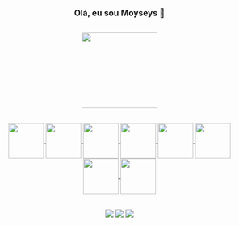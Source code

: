 <h3 align="center">Olá, eu sou Moyseys 👋<h3>

##
  <div align="center">
    <a href="https://github.com/Moyseys">
    <img height="150em" src="https://github-readme-stats.vercel.app/api/top-langs/?username=Moyseys&layout=compact&langs_count=7&theme=radical"/>
  </div>

##
	
<div align="center">
	<img align="center" height="70em" src="https://cdn.icon-icons.com/icons2/2107/PNG/512/file_type_html_icon_130541.png">	
	<img align="center" height="70em" src="https://cdn.icon-icons.com/icons2/2107/PNG/512/file_type_css_icon_130661.png">	
	<img align="center" height="70em" src="https://cdn.icon-icons.com/icons2/2107/PNG/512/file_type_js_official_icon_130509.png">	
	<img align="center" height="70em" src="https://cdn.icon-icons.com/icons2/2107/PNG/512/file_type_node_icon_130301.png">	
	<img align="center" height="70em" src="https://cdn.icon-icons.com/icons2/2107/PNG/512/file_type_typescript_official_icon_130107.png">	
	<img align="center" height="70em" src="">	
	<img align="center" height="70em" src="">	
	<img align="center" height="70em" src="https://cdn.icon-icons.com/icons2/2415/PNG/512/mysql_original_wordmark_logo_icon_146417.png">
</div>

##

<div align="center">
    <a align="center" href="https://mail.google.com/mail/u/0/#inbox?compose=CllgCJZcQsfJNDbzBtllMdSnkBWtCRZbbbjLrkGTbdPwslzwgJKHlqCMGFMRddnkJkmbRqpwHRL" target="_blank">
   <img align="center" src="https://img.shields.io/badge/Gmail-D14836?style=for-the-badge&logo=gmail&logoColor=white" target="_blank"></a> 

   <a align="center" href="https://codepen.io/Moyza_G2RK" target="_blank">
   <img align="center" src="https://img.shields.io/badge/Codepen-000000?style=for-the-badge&logo=codepen&logoColor=white" target="_blank"></a> 

   <a align="center" href="https://www.linkedin.com/in/moyseys-ferreira-veroni-a55611231/" target="_blank">
   <img align="center" src="https://img.shields.io/badge/-LinkedIn-%230077B5?style=for-the-badge&logo=linkedin&logoColor=white" target="_blank"></a> 
  </div>
